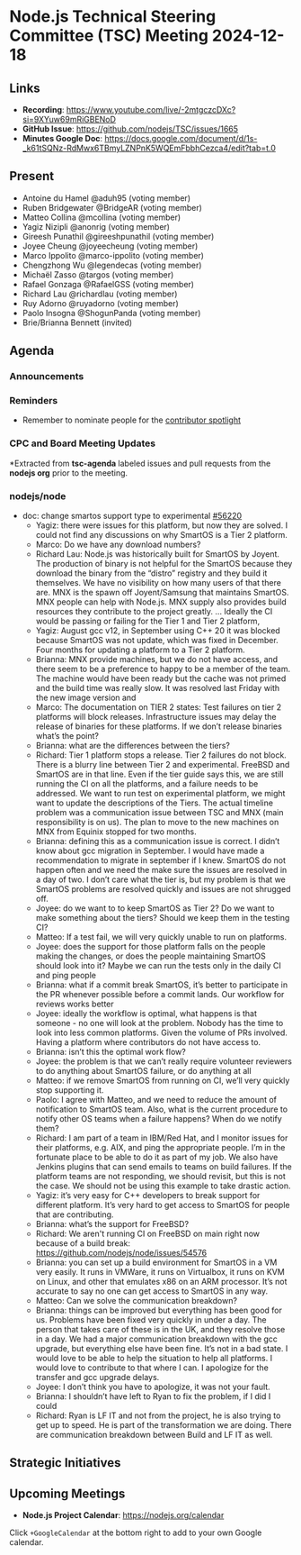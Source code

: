 # Node.js Technical Steering Committee (TSC) Meeting 2024-12-18

## Links

* **Recording**: https://www.youtube.com/live/-2mtgczcDXc?si=9XYuw69mRiGBENoD
* **GitHub Issue**: <https://github.com/nodejs/TSC/issues/1665>
* **Minutes Google Doc**: https://docs.google.com/document/d/1s-_k61tSQNz-RdMwx6TBmyLZNPnK5WQEmFbbhCezca4/edit?tab=t.0

## Present

* Antoine du Hamel @aduh95 (voting member)
* Ruben Bridgewater @BridgeAR (voting member)
* Matteo Collina @mcollina (voting member)
* Yagiz Nizipli @anonrig (voting member)
* Gireesh Punathil @gireeshpunathil (voting member)
* Joyee Cheung @joyeecheung (voting member)
* Marco Ippolito @marco-ippolito (voting member)
* Chengzhong Wu @legendecas (voting member)
* Michaël Zasso @targos (voting member)
* Rafael Gonzaga @RafaelGSS (voting member)
* Richard Lau @richardlau (voting member)
* Ruy Adorno @ruyadorno (voting member)
* Paolo Insogna @ShogunPanda (voting member)
* Brie/Brianna Bennett (invited)

## Agenda

### Announcements

### Reminders

* Remember to nominate people for the [contributor spotlight](https://github.com/nodejs/node/blob/main/doc/contributing/reconizing-contributors.md#bi-monthly-contributor-spotlight)

### CPC and Board Meeting Updates

*Extracted from **tsc-agenda** labeled issues and pull requests from the **nodejs org** prior to the meeting.

### nodejs/node

* doc: change smartos support type to experimental [#56220](https://github.com/nodejs/node/pull/56220)
  * Yagiz: there were issues for this platform, but now they are solved. I could not find any discussions on why SmartOS is a Tier 2 platform.
  * Marco: Do we have any download numbers?
  * Richard Lau: Node.js was historically built for SmartOS by Joyent. The production of binary is not helpful for the SmartOS because they download the binary from the “distro” registry and they build it themselves. We have no visibility on how many users of that there are. MNX is the spawn off Joyent/Samsung that maintains SmartOS. MNX people can help with Node.js. MNX supply also provides build resources they contribute to the project greatly. … Ideally the CI would be passing or failing for the Tier 1 and Tier 2 platform,
  * Yagiz: August gcc v12, in September using C++ 20 it was blocked because SmartOS was not update, which was fixed in December. Four months for updating a platform to a Tier 2 platform.
  * Brianna: MNX provide machines, but we do not have access, and there seem to be a preference to happy to be a member of the team. The machine would have been ready but the cache was not primed and the build time was really slow. It was resolved last Friday with the new image version and
  * Marco: The documentation on TIER 2 states: Test failures on tier 2 platforms will block releases. Infrastructure issues may delay the release of binaries for these platforms. If we don’t release binaries what’s the point?
  * Brianna: what are the differences between the tiers?
  * Richard: Tier 1 platform stops a release. Tier 2 failures do not block. There is a blurry line between Tier 2 and experimental. FreeBSD and SmartOS are in that line. Even if the tier guide says this, we are still running the CI on all the platforms, and a failure needs to be addressed. We want to run test on experimental platform, we might want to update the descriptions of the Tiers. The actual timeline problem was a communication issue between TSC and MNX (main responsibility is on us). The plan to move to the new machines on MNX from Equinix stopped for two months.
  * Brianna: defining this as a communication issue is correct. I didn’t know about gcc migration in September. I would have made a recommendation to migrate in september if I knew. SmartOS do not happen often and we need the make sure the issues are resolved in a day of two. I don’t care what the tier is, but my problem is that we SmartOS problems are resolved quickly and issues are not shrugged off.
  * Joyee: do we want to to keep SmartOS as Tier 2? Do we want to make something about the tiers? Should we keep them in the testing CI?
  * Matteo: If a test fail, we will very quickly unable to run on platforms.
  * Joyee: does the support for those platform falls on the people making the changes, or does the people maintaining SmartOS should look into it? Maybe we can run the tests only in the daily CI and ping people
  * Brianna: what if a commit break SmartOS, it’s better to participate in the PR whenever possible before a commit lands. Our workflow for reviews works better
  * Joyee: ideally the workflow is optimal, what happens is that someone  - no one will look at the problem. Nobody has the time to look into less common platforms. Given the volume of PRs involved. Having a platform where contributors do not have access to.
  * Brianna: isn’t this the optimal work flow?
  * Joyee: the problem is that we can’t really require volunteer reviewers to do anything about SmartOS failure, or do anything at all
  * Matteo: if we remove SmartOS from running on CI, we’ll very quickly stop supporting it.
  * Paolo: I agree with Matteo, and we need to reduce the amount of notification to SmartOS team. Also, what is the current procedure to notify other OS teams when a failure happens? When do we notify them?
  * Richard: I am part of a team in IBM/Red Hat, and I monitor issues for their platforms, e.g. AIX, and ping the appropriate people. I’m in the fortunate place to be able to do it as part of my job. We also have Jenkins plugins that can send emails to teams on build failures. If the platform teams are not responding, we should revisit, but this is not the case. We should not be using this example to take drastic action.
  * Yagiz: it’s very easy for C++ developers to break support for different platform. It’s very hard to get access to SmartOS for people that are contributing.
  * Brianna: what’s the support for FreeBSD?
  * Richard: We aren't running CI on FreeBSD on main right now because of a build break: <https://github.com/nodejs/node/issues/54576>
  * Brianna: you can set up a build environment for SmartOS in a VM very easily. It runs in VMWare, it runs on Virtualbox, it runs on KVM on Linux, and other that emulates x86 on an ARM processor. It’s not accurate to say no one can get access to SmartOS in any way.
  * Matteo: Can we solve the communication breakdown?
  * Brianna: things can be improved but everything has been good for us. Problems have been fixed very quickly in under a day. The person that takes care of these is in the UK, and they resolve those in a day. We had a major communication breakdown with the gcc upgrade, but everything else have been fine. It’s not in a bad state. I would love to be able to help the situation to help all platforms. I would love to contribute to that where I can. I apologize for the transfer and gcc upgrade delays.
  * Joyee: I don’t think you have to apologize, it was not your fault.
  * Brianna: I shouldn’t have left to Ryan to fix the problem, if I did I could
  * Richard: Ryan is LF IT and not from the project, he is also trying to get up to speed. He is part of the transformation we are doing. There are communication breakdown between Build and LF IT as well.

## Strategic Initiatives

## Upcoming Meetings

* **Node.js Project Calendar**: <https://nodejs.org/calendar>

Click `+GoogleCalendar` at the bottom right to add to your own Google calendar.
